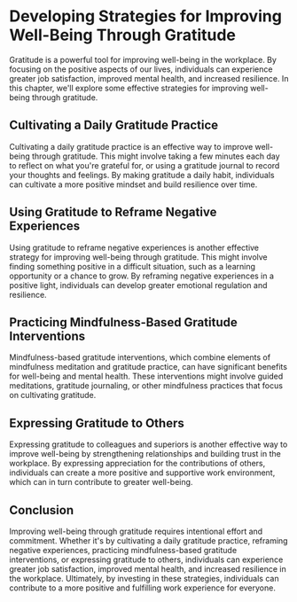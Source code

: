 Developing Strategies for Improving Well-Being Through Gratitude
====================================================================================================================

Gratitude is a powerful tool for improving well-being in the workplace. By focusing on the positive aspects of our lives, individuals can experience greater job satisfaction, improved mental health, and increased resilience. In this chapter, we'll explore some effective strategies for improving well-being through gratitude.

Cultivating a Daily Gratitude Practice
--------------------------------------

Cultivating a daily gratitude practice is an effective way to improve well-being through gratitude. This might involve taking a few minutes each day to reflect on what you're grateful for, or using a gratitude journal to record your thoughts and feelings. By making gratitude a daily habit, individuals can cultivate a more positive mindset and build resilience over time.

Using Gratitude to Reframe Negative Experiences
-----------------------------------------------

Using gratitude to reframe negative experiences is another effective strategy for improving well-being through gratitude. This might involve finding something positive in a difficult situation, such as a learning opportunity or a chance to grow. By reframing negative experiences in a positive light, individuals can develop greater emotional regulation and resilience.

Practicing Mindfulness-Based Gratitude Interventions
----------------------------------------------------

Mindfulness-based gratitude interventions, which combine elements of mindfulness meditation and gratitude practice, can have significant benefits for well-being and mental health. These interventions might involve guided meditations, gratitude journaling, or other mindfulness practices that focus on cultivating gratitude.

Expressing Gratitude to Others
------------------------------

Expressing gratitude to colleagues and superiors is another effective way to improve well-being by strengthening relationships and building trust in the workplace. By expressing appreciation for the contributions of others, individuals can create a more positive and supportive work environment, which can in turn contribute to greater well-being.

Conclusion
----------

Improving well-being through gratitude requires intentional effort and commitment. Whether it's by cultivating a daily gratitude practice, reframing negative experiences, practicing mindfulness-based gratitude interventions, or expressing gratitude to others, individuals can experience greater job satisfaction, improved mental health, and increased resilience in the workplace. Ultimately, by investing in these strategies, individuals can contribute to a more positive and fulfilling work experience for everyone.
